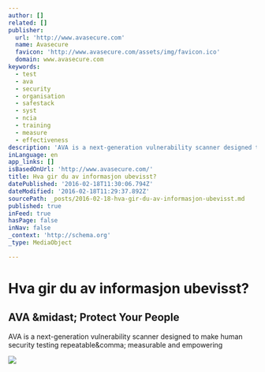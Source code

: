 ```yaml
---
author: []
related: []
publisher:
  url: 'http://www.avasecure.com'
  name: Avasecure
  favicon: 'http://www.avasecure.com/assets/img/favicon.ico'
  domain: www.avasecure.com
keywords:
  - test
  - ava
  - security
  - organisation
  - safestack
  - syst
  - ncia
  - training
  - measure
  - effectiveness
description: 'AVA is a next-generation vulnerability scanner designed to make human security testing repeatable, measurable and empowering'
inLanguage: en
app_links: []
isBasedOnUrl: 'http://www.avasecure.com/'
title: Hva gir du av informasjon ubevisst?
datePublished: '2016-02-18T11:30:06.794Z'
dateModified: '2016-02-18T11:29:37.892Z'
sourcePath: _posts/2016-02-18-hva-gir-du-av-informasjon-ubevisst.md
published: true
inFeed: true
hasPage: false
inNav: false
_context: 'http://schema.org'
_type: MediaObject

---
```

# Hva gir du av informasjon ubevisst?

<article style=""><h1>AVA &amp;midast; Protect Your People</h1><p>AVA is a next-generation vulnerability scanner designed to make human security testing repeatable&amp;comma; measurable and empowering</p><img src="http://www.avasecure.com/assets/img/hero.png" /></article>